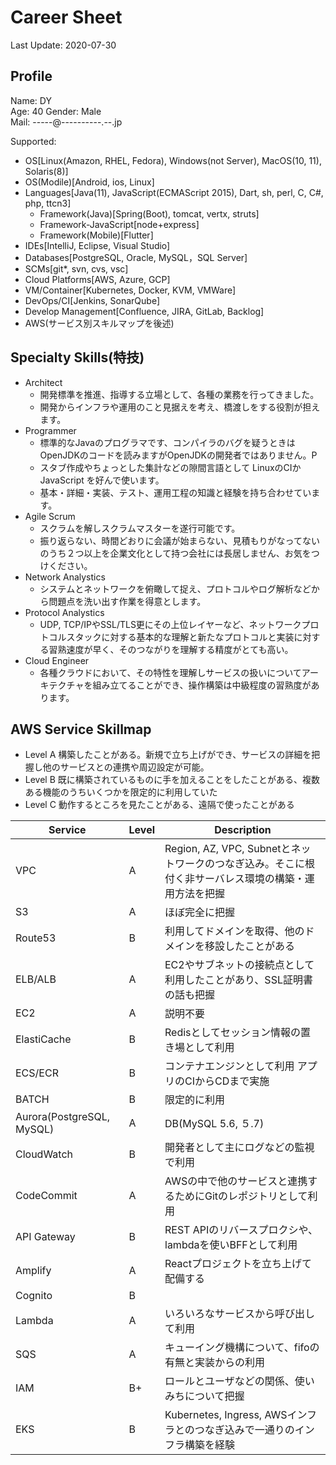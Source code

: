 # Career Sheet
Last Update: 2020-07-30

## Profile
Name: DY  
Age: 40
Gender: Male  
Mail: -----@----------.--.jp

Supported:
  * OS[Linux(Amazon, RHEL, Fedora), Windows(not Server), MacOS(10, 11), Solaris(8)]
  * OS(Modile)[Android, ios, Linux]
  * Languages[Java(11), JavaScript(ECMAScript 2015), Dart, sh, perl, C, C#, php, ttcn3]
    * Framework(Java)[Spring(Boot), tomcat, vertx, struts]
    * Framework-JavaScript[node+express]
    * Framework(Mobile)[Flutter]
  * IDEs[IntelliJ, Eclipse, Visual Studio]
  * Databases[PostgreSQL, Oracle, MySQL，SQL Server]
  * SCMs[git*, svn, cvs, vsc]
  * Cloud Platforms[AWS, Azure, GCP]
  * VM/Container[Kubernetes, Docker, KVM, VMWare]
  * DevOps/CI[Jenkins, SonarQube]
  * Develop Management[Confluence, JIRA, GitLab, Backlog]
  * AWS(サービス別スキルマップを後述)

## Specialty Skills(特技)
* Architect
  * 開発標準を推進、指導する立場として、各種の業務を行ってきました。
  * 開発からインフラや運用のこと見据えを考え、橋渡しをする役割が担えます。
* Programmer
  * 標準的なJavaのプログラマです、コンパイラのバグを疑うときはOpenJDKのコードを読みますがOpenJDKの開発者ではありません。P
  * スタブ作成やちょっとした集計などの隙間言語として LinuxのCIかJavaScript を好んで使います。
  * 基本・詳細・実装、テスト、運用工程の知識と経験を持ち合わせています。
* Agile Scrum
  * スクラムを解しスクラムマスターを遂行可能です。
  * 振り返らない、時間どおりに会議が始まらない、見積もりがなってないのうち２つ以上を企業文化として持つ会社には長居しません、お気をつけください。
* Network Analystics
  * システムとネットワークを俯瞰して捉え、プロトコルやログ解析などから問題点を洗い出す作業を得意とします。
* Protocol Analystics
  * UDP, TCP/IPやSSL/TLS更にその上位レイヤーなど、ネットワークプロトコルスタックに対する基本的な理解と新たなプロトコルと実装に対する習熟速度が早く、そのつながりを理解する精度がとても高い。
* Cloud Engineer
  * 各種クラウドにおいて、その特性を理解しサービスの扱いについてアーキテクチャを組み立てることができ、操作構築は中級程度の習熟度があります。

## AWS Service Skillmap
* Level A 構築したことがある。新規で立ち上げができ、サービスの詳細を把握し他のサービスとの連携や周辺設定が可能。
* Level B 既に構築されているものに手を加えることをしたことがある、複数ある機能のうちいくつかを限定的に利用していた
* Level C 動作するところを見たことがある、遠隔で使ったことがある

|Service  |Level  |Description  |
|---|---|---|
|VPC  |A  |Region, AZ, VPC, Subnetとネットワークのつなぎ込み。そこに根付く非サーバレス環境の構築・運用方法を把握|
|S3  |A  | ほぼ完全に把握  |
|Route53  |B  |利用してドメインを取得、他のドメインを移設したことがある  |
|ELB/ALB  | A | EC2やサブネットの接続点として利用したことがあり、SSL証明書の話も把握  |6  |
|EC2  |A  |説明不要  |
|ElastiCache  |B  |Redisとしてセッション情報の置き場として利用 |
|ECS/ECR  |B  |コンテナエンジンとして利用 アプリのCIからCDまで実施  |
|BATCH  |B |限定的に利用  |
|Aurora(PostgreSQL, MySQL)  |A  | DB(MySQL 5.6, ５.7)  |
|CloudWatch  |B  |開発者として主にログなどの監視で利用  |
|CodeCommit  |A  |AWSの中で他のサービスと連携するためにGitのレポジトリとして利用  |
|API Gateway  |B  |REST APIのリバースプロクシや、lambdaを使いBFFとして利用 |
|Amplify  |A  |Reactプロジェクトを立ち上げて配備する  |
|Cognito  |B  |  |
|Lambda | A | いろいろなサービスから呼び出して利用 |
|SQS | A | キューイング機構について、fifoの有無と実装からの利用 |
|IAM | B+ | ロールとユーザなどの関係、使いみちについて把握 |
|EKS | B | Kubernetes, Ingress, AWSインフラとのつなぎ込みで一通りのインフラ構築を経験 |
